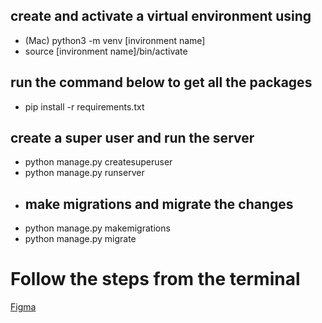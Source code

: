 ## create and activate a virtual environment using
- (Mac) python3 -m venv [invironment name]
- source [invironment name]/bin/activate
## run the command below to get all the packages
- pip install -r requirements.txt
## create a super user and run the server
- python manage.py createsuperuser
- python manage.py runserver
- ## make migrations and migrate the changes
- python manage.py makemigrations
- python manage.py migrate
# Follow the steps from the terminal
[Figma](https://www.figma.com/file/QJZL0cQ1g7aqVEnZHwlgyN/Untitled?type=design&node-id=0%3A1&mode=design&t=E3oBCKfTjT7EVyC5-1)
